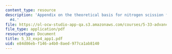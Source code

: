 ```yaml
---
content_type: resource
description: 'Appendix on the theoretical basis for nitrogen scission for Experiment
  #4.'
file: https://ol-ocw-studio-app-qa.s3.amazonaws.com/courses/5-33-advanced-chemical-experimentation-and-instrumentation-fall-2007/e84d86ebf146a4b08aed977ca1ab8140_5_33_exp4_app1.pdf
file_type: application/pdf
resourcetype: Document
title: 5_33_exp4_app1.pdf
uid: e84d86eb-f146-a4b0-8aed-977ca1ab8140
---
```

